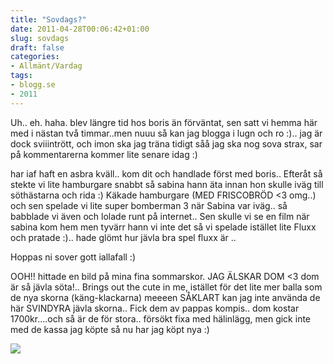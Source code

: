 ```yaml
---
title: "Sovdags?"
date: 2011-04-28T00:06:42+01:00
slug: sovdags
draft: false
categories:
- Allmänt/Vardag
tags:
- blogg.se
- 2011
---
```

Uh.. eh. haha. blev längre tid hos boris än förväntat, sen satt vi hemma här med i nästan två timmar..men nuuu så kan jag blogga i lugn och ro :).. jag är dock sviiintrött, och imon ska jag träna tidigt såå jag ska nog sova strax, sar på kommentarerna kommer lite senare idag :)  
  
har iaf haft en asbra kväll.. kom dit och handlade först med boris.. Efteråt så stekte vi lite hamburgare snabbt så sabina hann äta innan hon skulle iväg till söthästarna och rida :) Käkade hamburgare (MED FRISCOBRÖD <3 omg..) och sen spelade vi lite super bomberman 3 när Sabina var iväg.. så babblade vi även och lolade runt på internet.. Sen skulle vi se en film när sabina kom hem men tyvärr hann vi inte det så vi spelade istället lite Fluxx och pratade :).. hade glömt hur jävla bra spel fluxx är ..  
  
Hoppas ni sover gott iallafall :)  
  
  
OOH!! hittade en bild på mina fina sommarskor. JAG ÄLSKAR DOM <3 dom är så jävla söta!.. Brings out the cute in me, istället för det lite mer balla som de nya skorna (käng-klackarna) meeeen SÅKLART kan jag inte använda de här SVINDYRA jävla skorna.. Fick dem av pappas kompis.. dom kostar 1700kr....och så är de för stora.. försökt fixa med hälinlägg, men gick inte med de kassa jag köpte så nu har jag köpt nya :)  
  
![](/assets/images/blogg.se/dsc01975_145312804.jpg)
